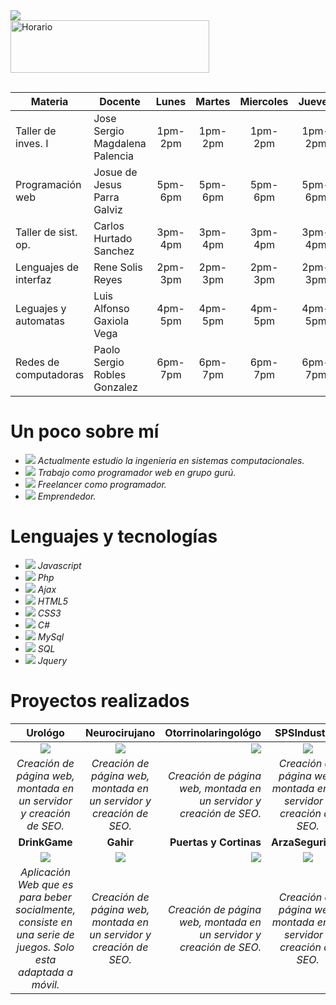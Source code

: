 <img src="https://raw.githubusercontent.com/hebertdev1/hebertdev1/master/javascript.gif"/>
<br/>
<a href="https://cooltext.com"><img src="https://images.cooltext.com/5466333.png" width="318" height="84" alt="Horario" /></a>
<br/>
<a href="http://cooltext.com" target="_top"><img src="https://cooltext.com/images/ct_pixel.gif" width="80" height="15" border="0"/></a>
<br/>

| Materia               | Docente                        |  Lunes  |  Martes | Miercoles |  Jueves | Viernes |
|-----------------------|--------------------------------|:-------:|:-------:|:---------:|:-------:|:-------:|
| Taller de inves. I    | Jose Sergio Magdalena Palencia | 1pm-2pm | 1pm-2pm |  1pm-2pm  | 1pm-2pm |  ****** |
| Programación web      | Josue de Jesus Parra Galviz    | 5pm-6pm | 5pm-6pm |  5pm-6pm  | 5pm-6pm | 5pm-6pm |
| Taller de sist. op.   | Carlos Hurtado Sanchez         | 3pm-4pm | 3pm-4pm |  3pm-4pm  | 3pm-4pm |  ****** |
| Lenguajes de interfaz | Rene Solis Reyes               | 2pm-3pm | 2pm-3pm |  2pm-3pm  | 2pm-3pm |  ****** |
| Leguajes y automatas  | Luis Alfonso Gaxiola Vega      | 4pm-5pm | 4pm-5pm |  4pm-5pm  | 4pm-5pm | 4pm-5pm |
| Redes de computadoras | Paolo Sergio Robles Gonzalez   | 6pm-7pm | 6pm-7pm |  6pm-7pm  | 6pm-7pm | 6pm-7pm |

# Un poco sobre mí
- <img src="https://scontent.ftij1-1.fna.fbcdn.net/v/t1.0-9/cp0/120010373_1205087769863477_4637098112143242310_n.jpg?_nc_cat=107&_nc_sid=730e14&_nc_eui2=AeHegwCMD3PA0OAZ9pxDIim5r3VbGcOHEiqvdVsZw4cSKjEUakqDhuKCN5dIHBsM1bv2Z3_ubADnEaI3gPGJqUYS&_nc_ohc=beqBpzw2MOwAX8pwtq9&_nc_ht=scontent.ftij1-1.fna&oh=a771b244e0cf792a0fae86cf76b524f1&oe=5F941D40"/> *Actualmente estudio la ingenieria en sistemas computacionales.*
- <img src="https://scontent.ftij1-1.fna.fbcdn.net/v/t1.0-9/cp0/120197173_1205092186529702_1430753914266693791_n.jpg?_nc_cat=101&_nc_sid=dbeb18&_nc_eui2=AeGelpif9OHzvrrEClGeXMbL0-iu7HEjAVPT6K7scSMBU7nEQfo9BcG7l2K6UmWPv9OmPniVJ3y9o9BOwdYX-NGR&_nc_ohc=SmgX1ywAyS4AX_vJCHg&_nc_ht=scontent.ftij1-1.fna&oh=888ed68eb2ee8cce7f26d98d0969affa&oe=5F94D982"/> *Trabajo como programador web en grupo gurú.*
- <img src="https://scontent.ftij1-1.fna.fbcdn.net/v/t1.0-9/cp0/120090095_1205093559862898_734611160953323800_n.jpg?_nc_cat=105&_nc_sid=dbeb18&_nc_eui2=AeHACCmZONY6jyubEh073wjVmqfqNkNxISOap-o2Q3EhI5dW4VYag0AYC15h4mPyqR1lxHHNp-OSMZZ506v6e61D&_nc_ohc=widQ1tce05gAX9tcjiG&_nc_ht=scontent.ftij1-1.fna&oh=b46b431794ccb75c537ab22aab326ebe&oe=5F92FD94"/> *Freelancer como programador.*
- <img src="https://scontent.ftij1-1.fna.fbcdn.net/v/t1.0-9/cp0/120103425_1205093493196238_8443656842381772052_n.jpg?_nc_cat=102&_nc_sid=dbeb18&_nc_eui2=AeGVjZ_Q2qhd8NtRTF5dPWQlpo6mnhl3bTSmjqaeGXdtNBttZD7BeZ8DxeABhtrUG2TpkLAot9hVcK9uxHa56KAE&_nc_ohc=PLVUEWDYU-QAX_RZlcl&_nc_ht=scontent.ftij1-1.fna&oh=e5f6108b2ffd0e613270abfd0714eab0&oe=5F936187"/> *Emprendedor.*

# Lenguajes y tecnologías
- <img src="https://scontent.ftij1-1.fna.fbcdn.net/v/t1.0-9/cp0/120070317_1205735916465329_7479032189806700054_n.jpg?_nc_cat=106&_nc_sid=730e14&_nc_eui2=AeEk7bXOxLu1kI25sx14c3iL_CWRRhjP41f8JZFGGM_jV1K1C4NDZLO5yku3kb0_49klrZz8QSAEQ6VlwAT7gXEy&_nc_ohc=lRnVaHKNCOsAX9dohC_&_nc_ht=scontent.ftij1-1.fna&oh=76c591132396abd027cebc9e12f8cec5&oe=5F95CB2F"/> *Javascript*
- <img src="https://scontent.ftij1-1.fna.fbcdn.net/v/t1.0-9/cp0/120088951_1205735909798663_4122217259245284287_n.jpg?_nc_cat=111&_nc_sid=730e14&_nc_eui2=AeH15G7VJSGcnWEZut5e1L0zT4phxXHIzA9PimHFccjMD_n78B-qzS4ZH1erLdy6BQ7ADEQg1RNj-8ODXPqrz_tD&_nc_ohc=hlJ6S9am7XwAX9Gjg_e&_nc_ht=scontent.ftij1-1.fna&oh=ed90b6fee5f3f428c8abebf670caf88f&oe=5F948196"/> *Php*
- <img src="https://scontent.ftij1-1.fna.fbcdn.net/v/t1.0-9/cp0/120200871_1205735776465343_4912357059076355983_n.jpg?_nc_cat=106&_nc_sid=730e14&_nc_eui2=AeHnlXje5iLFUcz9VGYgCwBbs09vlJeKRTqzT2-Ul4pFOuS0Z40Glw4vn-1KgPYFAZV1wtn79jQaEKIgG427W9Pq&_nc_ohc=-Lti1E9wdPoAX91PdTf&_nc_ht=scontent.ftij1-1.fna&oh=1107a7eb6e767a0c55efe01e7cbd7e0a&oe=5F94307B"/> *Ajax*
- <img src="https://scontent.ftij1-1.fna.fbcdn.net/v/t1.0-9/cp0/120101726_1205735893131998_29096123804679789_n.jpg?_nc_cat=100&_nc_sid=730e14&_nc_eui2=AeHSzmoR7idB-0MJ4kxHTPIKm6gmFlPZT8ObqCYWU9lPw3AlLz4Dl-AzM3VI7j2_ZrLlCDYZUsRSvLQcKpPgh5ZD&_nc_ohc=4DrONSrTPpcAX9YTQtz&_nc_ht=scontent.ftij1-1.fna&oh=d9ffe392f85904e1c4cbf4722bc3a81b&oe=5F93F6EE"/> *HTML5*
- <img src="https://scontent.ftij1-1.fna.fbcdn.net/v/t1.0-9/cp0/120021618_1205735773132010_5609168752210879537_n.jpg?_nc_cat=102&_nc_sid=730e14&_nc_eui2=AeF-lz8u0od9GAP-GT5zaUvfMeyrdkiPn6Ix7Kt2SI-fovC-FxI-J4snhmHQ4TZUgCfHLXIWw8hwjwDpJIIYUp_8&_nc_ohc=L8tW9lHU1IEAX-Hw6_M&_nc_ht=scontent.ftij1-1.fna&oh=4185adefc24f4202b3b2de035f8eb896&oe=5F935D26"/> *CSS3*
- <img src="https://scontent.ftij1-1.fna.fbcdn.net/v/t1.0-9/cp0/120173142_1205735779798676_8687452073212786718_n.jpg?_nc_cat=111&_nc_sid=730e14&_nc_eui2=AeGUZY7Gc8kMRheEN8Y_1vFjKo084bDzQFMqjTzhsPNAU9vyhV2dCdqfpYs15Hgy2JcZ-3bRKl4tBGWZx36RgDZG&_nc_ohc=jT0TjxJOeQ4AX-7wGGv&_nc_ht=scontent.ftij1-1.fna&oh=d84ff96e236c09ab82f02ecb579b47ce&oe=5F923348"/> *C#*
- <img src="https://scontent.ftij1-1.fna.fbcdn.net/v/t1.0-9/cp0/120195216_1205735856465335_7701070858075883209_n.jpg?_nc_cat=104&_nc_sid=730e14&_nc_eui2=AeFqoKTrsS6EKN6OEdSgKnvZ-Sa0_rQJQmj5JrT-tAlCaKdnNf0ydnaRn_ScLw0J3wMsNHO98xXbieXXdpMEfxug&_nc_ohc=BkHD9KV2xV8AX8lQPrG&_nc_ht=scontent.ftij1-1.fna&oh=7aa29b23d742d0c5a329897550863f78&oe=5F94568C"/> *MySql*
- <img src="https://scontent.ftij1-1.fna.fbcdn.net/v/t1.0-9/cp0/120048656_1205735863132001_1638837047852449296_n.jpg?_nc_cat=104&_nc_sid=730e14&_nc_eui2=AeFytTHE2g5pUeFMLLl8Hd3TbOYW2lGuglds5hbaUa6CV4YdyDjLpeXY1hp4bQ89J2Hcu8Ah_Fo5KvtTyjDwtykr&_nc_ohc=fVxlz4cyoCoAX-dfzff&_nc_ht=scontent.ftij1-1.fna&oh=8ab1c9fd524634f01e7c31c5a10ca0df&oe=5F9335E6"/> *SQL*
- <img src="https://scontent.ftij1-1.fna.fbcdn.net/v/t1.0-9/cp0/120025875_1205735839798670_5779323274544350394_n.jpg?_nc_cat=103&_nc_sid=730e14&_nc_eui2=AeFp74ec-v16QkXx452MNr73f0wepVB9lKx_TB6lUH2UrHucSmtoyjUJbGwjCe7xDBbw3OMSui5qzN40LjVCa0MI&_nc_ohc=a6C_6NGVj6QAX-XuAIx&_nc_ht=scontent.ftij1-1.fna&oh=eb2efe391f3ca04701a9b4d96e77b755&oe=5F9546A5"/> *Jquery*

# Proyectos realizados
| **Urológo**                                                                                                                                                                                                                                                                                                                                                                                                                                                                                        | **Neurocirujano**                                                                                                                                                                                                                                                                                                                                                                                                        | **Otorrinolaringológo**                                                                                                                                                                                                                                                                                                                                                                                              | **SPSIndustrial**                                                                                                                                                                                                                                                                                                                                                                                                 |
|:----------------------------------------------------------------------------------------------------------------------------------------------------------------------------------------------------------------------------------------------------------------------------------------------------------------------------------------------------------------------------------------------------------------------------------------------------------------------------------------------:|:--------------------------------------------------------------------------------------------------------------------------------------------------------------------------------------------------------------------------------------------------------------------------------------------------------------------------------------------------------------------------------------------------------------------:|-----------------------------------------------------------------------------------------------------------------------------------------------------------------------------------------------------------------------------------------------------------------------------------------------------------------------------------------------------------------------------------------------------------------:|:-------------------------------------------------------------------------------------------------------------------------------------------------------------------------------------------------------------------------------------------------------------------------------------------------------------------------------------------------------------------------------------------------------------:|
| <a href="https://www.urologiatijuana.com/"><img src="https://scontent.ftij1-1.fna.fbcdn.net/v/t1.0-0/s261x260/120078797_1205756986463222_5638066357587583164_n.jpg?_nc_cat=101&_nc_sid=dbeb18&_nc_eui2=AeGduLEiZQkYYBfg79IT7VBoMU0SG-52VukxTRIb7nZW6ZahwCo-AqQM4qCcpNBcLAurJbyLlDwJ4gJqXdExycZ8&_nc_ohc=RVF8FUpTCg0AX8mJoA8&_nc_oc=AQnzbqSbOgNs6-oWDJW_tB_XZ2fOs8rGJNveJze8yWgFUhHvT50OpQmOcD5YBPzo7xc&_nc_ht=scontent.ftij1-1.fna&tp=7&oh=a834abb575c5a18f85415e0e7a0d1eb8&oe=5F92F39D"/></a> | <a href="https://neurocirujanotijuana.com/"><img src="https://scontent.ftij1-1.fna.fbcdn.net/v/t1.0-0/s261x260/120225186_1205756873129900_4785767264936333409_n.jpg?_nc_cat=100&_nc_sid=dbeb18&_nc_eui2=AeGgWWuZC6fLQN6ZeOFrvfPzyuv8olZTy-TK6_yiVlPL5CPABkoGxOvDz75Qn-9oONimqleajJ2s3nf6bN38zgd4&_nc_ohc=NxPz1Pu9NV8AX_sT3g2&_nc_ht=scontent.ftij1-1.fna&tp=7&oh=e3e0171c403658c3c550243a02f1db31&oe=5F94A8AB"/></a> | <a href="https://otorrinotecate.com/"><img src="https://scontent.ftij1-1.fna.fbcdn.net/v/t1.0-0/s261x260/119971343_1205758963129691_4688771550181167219_n.jpg?_nc_cat=109&_nc_sid=dbeb18&_nc_eui2=AeGez12UMNiuHh2i8LXixzPww-JOlskCr-_D4k6WyQKv76AsjcPfDWmk1XU6nqM-Fc6feD1jPMB34fSRz8ER0Fdg&_nc_ohc=FRoxJIpHmHcAX_w0OFa&_nc_ht=scontent.ftij1-1.fna&tp=7&oh=07834c108d1ad9be2af25415cd6b1007&oe=5F95C37A"/></a>   | <a href="https://spsindustrial.com.mx/"><img src="https://scontent.ftij1-1.fna.fbcdn.net/v/t1.0-9/120112467_1205766589795595_8835628436251343669_n.jpg?_nc_cat=111&_nc_sid=dbeb18&_nc_eui2=AeEtEWeYOmbqW53NaB43xFjPqfrEG6M1l8Wp-sQbozWXxSreed2h3OAGABWMzfaQRdCJpH2VtYeaemTGOHM0Oya-&_nc_ohc=BynhtQZ-XfQAX8P8BQr&_nc_ht=scontent.ftij1-1.fna&oh=515dd596999221e9e825d1ca2522a0ba&oe=5F951783"/></a>            |
| *Creación de página web, montada en un servidor y creación de SEO.*                                                                                                                                                                                                                                                                                                                                                                                                                              | *Creación de página web, montada en un servidor y creación de SEO.*                                                                                                                                                                                                                                                                                                                                                    | *Creación de página web, montada en un servidor y creación de SEO.*                                                                                                                                                                                                                                                                                                                                                | *Creación de página web, montada en un servidor y creación de SEO.*                                                                                                                                                                                                                                                                                                                                             |
| **DrinkGame**                                                                                                                                                                                                                                                                                                                                                                                                                                                                                      | **Gahir**                                                                                                                                                                                                                                                                                                                                                                                                                | **Puertas y Cortinas**                                                                                                                                                                                                                                                                                                                                                                                               | **ArzaSeguridad**                                                                                                                                                                                                                                                                                                                                                                                                 |
| <a href="http://porta-blanco.000webhostapp.com/"><img src="https://scontent.ftij1-1.fna.fbcdn.net/v/t1.0-0/s261x260/120042557_1205762123129375_2769755168903074668_n.jpg?_nc_cat=110&_nc_sid=dbeb18&_nc_eui2=AeGm39Jt2oLUdSNrWmP-VJKZaGjE3PWMNZhoaMTc9Yw1mFmpg414Gsl1lKBiQSIRT7RbrD15-PiF_ltJnWG0i1B0&_nc_ohc=mxyvjK7uYGAAX-DFjHU&_nc_ht=scontent.ftij1-1.fna&tp=7&oh=05ecb6c0fa7ebef7f2fb5c80a5636d4b&oe=5F93327D"/></a>                                                                      | <a href="http://webdesigntijuana.com/gahir"><img src="https://scontent.ftij1-1.fna.fbcdn.net/v/t1.0-0/s261x260/120042457_1205762053129382_8826139892305264630_n.jpg?_nc_cat=107&_nc_sid=dbeb18&_nc_eui2=AeHjYq1e03lr3QBZYDN1_W8R9NryBC6J1fH02vIELonV8Twpr4qPDSIR81r9jpO6RifOFku9kBY1Plj1F2Ia78V4&_nc_ohc=RSksq9HDlc0AX-pqWNM&_nc_ht=scontent.ftij1-1.fna&tp=7&oh=dc6dd49452fbb27f742851793e97c68a&oe=5F92D320"/></a> | <a href="https://puertasycortinas.com/"><img src="https://scontent.ftij1-1.fna.fbcdn.net/v/t1.0-0/s261x260/120043024_1205761883129399_5532847262332685170_n.jpg?_nc_cat=106&_nc_sid=dbeb18&_nc_eui2=AeHTuTy2xKURDrz0Vp-jy1D2fFOCPtpm5OR8U4I-2mbk5GczRhJd8iZ2odDJxIw8vcVa2Kv30uwTIM5DMfz97k8c&_nc_ohc=ywNUnx2rEwgAX-sMTgf&_nc_ht=scontent.ftij1-1.fna&tp=7&oh=c91f4f119c86bba762aef5b18646f5a1&oe=5F92B298"/></a> | <a href="https://arzaseguridad.com/"><img src="https://scontent.ftij1-1.fna.fbcdn.net/v/t1.0-0/s261x260/119967386_1205761999796054_3520854888254124422_n.jpg?_nc_cat=106&_nc_sid=dbeb18&_nc_eui2=AeF0Lz4kZKYCV8LAsBkd0qCFCZP7N4AsIvkJk_s3gCwi-bvHFSy5vvMOXYBqcTWl3IZ_OHX2jXhlJQ9JK5RMatR0&_nc_ohc=NwuYGkiHBm0AX-j6oUw&_nc_ht=scontent.ftij1-1.fna&tp=7&oh=c4e2a3acacaf64a6f4b5240c213ba002&oe=5F9480AE"/></a> |
| *Aplicación Web que es para beber socialmente, consiste en una serie de juegos. Solo esta adaptada a móvil.*                                                                                                                                                                                                                                                                                                                                                                                     | *Creación de página web, montada en un servidor y creación de SEO.*                                                                                                                                                                                                                                                                                                                                                    | *Creación de página web, montada en un servidor y creación de SEO.*                                                                                                                                                                                                                                                                                                                                                | *Creación de página web, montada en un servidor y creación de SEO.*                                                                                                                                                                                                                                                                                                                                             |
